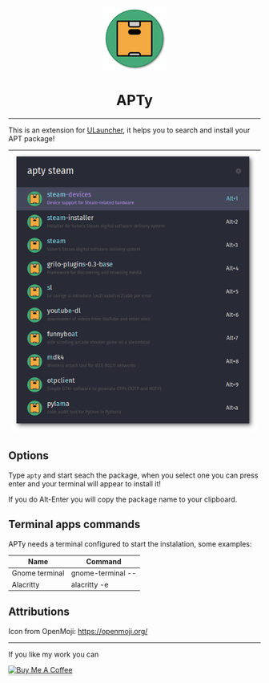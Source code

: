 <p align="center">
  <img src="screenshots/icon.png" alt="Icon" />
</p>

<h1 align="center">APTy</h1>

----------

This is an extension for [ULauncher](https://ulauncher.io/), it helps you to search and install your APT package!

| ![alt](screenshots/apty.png)|
|-----------------------------|

## Options

Type `apty` and start seach the package, when you select one you can press enter and your terminal
will appear to install it!

If you do Alt-Enter you will copy the package name to your clipboard.

## Terminal apps commands

APTy needs a terminal configured to start the instalation, some examples:

| Name           | Command           |
|----------------|-------------------|
| Gnome terminal | gnome-terminal -- |
| Alacritty      | alacritty -e      |

## Attributions
Icon from OpenMoji: https://openmoji.org/

----------

If you like my work you can

<a href="https://www.buymeacoffee.com/sergius02" target="_blank"><img src="https://www.buymeacoffee.com/assets/img/custom_images/orange_img.png" alt="Buy Me A Coffee" style="height: 41px !important;width: 174px !important;box-shadow: 0px 3px 2px 0px rgba(190, 190, 190, 0.5) !important;-webkit-box-shadow: 0px 3px 2px 0px rgba(190, 190, 190, 0.5) !important;" ></a>
